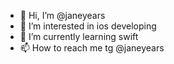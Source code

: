 - 👋 Hi, I’m @janeyears
- 👀 I’m interested in ios developing
- 🌱 I’m currently learning swift
- 📫 How to reach me tg @janeyears
